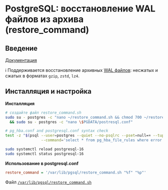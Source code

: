# PostgreSQL: восстановление WAL файлов из архива (restore_command)

## Введение

[Документация](https://postgrespro.ru/docs/postgresql/16/runtime-config-wal#RUNTIME-CONFIG-WAL-ARCHIVE-RECOVERY)

ℹ Поддерживается восстановление архивных [WAL файлов](https://postgrespro.ru/docs/postgresql/16/continuous-archiving): несжатых и сжатых в форматах `gzip`, `zstd`, `lz4`.

## Инсталляция и настройка

**Инсталляция**
```bash
# создайте файл restore_command.sh
sudo su - postgres -c "nano ~/restore_command.sh && chmod 700 ~/restore_command.sh && bash -n ~/restore_command.sh" \
  && sudo su - postgres -c "nano \$PGDATA/postresql.conf"

# pg_hba.conf and postgresql.conf syntax check
test -z "$(psql --user=postgres --quiet --no-psqlrc --pset=null=¤ --tuples-only --no-align \
                --command='select * from pg_hba_file_rules where error is not null; select * from pg_file_settings where error is not null')"

sudo systemctl reload postgresql-16
sudo systemctl status postgresql-16
```

**Использование в postgresql.conf**
```ini
restore_command = '/var/lib/pgsql/restore_command.sh "%f" "%p"'
```

Файл [`/var/lib/pgsql/restore_command.sh`](restore_command.sh)
